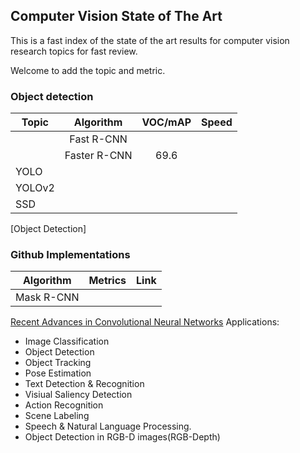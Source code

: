 ## Computer Vision State of The Art 


This is a fast index of the state of the art results for computer vision research topics for fast review. 

Welcome to add the topic and metric. 

### Object detection

| Topic         | Algorithm           | VOC/mAP  | Speed|
| ------------- |:-------------:| :-----:|--:|
| |Fast R-CNN|||
| | Faster R-CNN | 69.6 ||
|YOLO||
|YOLOv2||
|SSD||
[Object Detection]


### Github Implementations
|Algorithm|Metrics|Link|
|-|:-:|:-:|
|Mask R-CNN|||


[Recent Advances in Convolutional Neural Networks](https://arxiv.org/pdf/1512.07108.pdf)
Applications:

* Image Classification
* Object Detection
* Object Tracking 
* Pose Estimation
* Text Detection & Recognition
* Visiual Saliency Detection
* Action Recognition
* Scene Labeling
* Speech & Natural Language Processing.
* Object Detection in RGB-D images(RGB-Depth)




